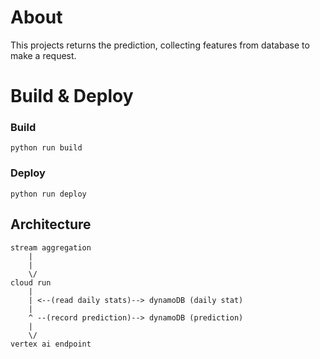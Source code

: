 # About
This projects returns the prediction, collecting features from database to make a request.

# Build & Deploy

### Build
```
python run build
```

### Deploy
```
python run deploy
```

## Architecture

```
stream aggregation
    |
    |
    \/
cloud run
    |
    | <--(read daily stats)--> dynamoDB (daily stat)
    |
    ^ --(record prediction)--> dynamoDB (prediction)
    |
    \/
vertex ai endpoint
```
